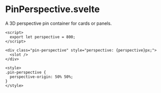 # PinPerspective.svelte

A 3D perspective pin container for cards or panels.

```svelte
<script>
  export let perspective = 800;
</script>

<div class="pin-perspective" style="perspective: {perspective}px;">
  <slot />
</div>

<style>
.pin-perspective {
  perspective-origin: 50% 50%;
}
</style>
```

